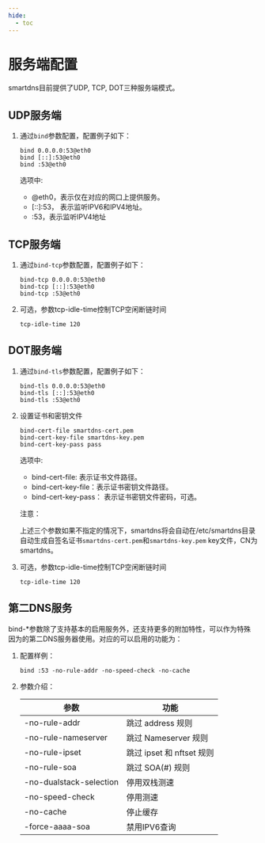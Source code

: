 ```yaml
---
hide:
  - toc
---
```


# 服务端配置

smartdns目前提供了UDP, TCP, DOT三种服务端模式。

## UDP服务端

1. 通过`bind`参数配置，配置例子如下：

    ```shell
    bind 0.0.0.0:53@eth0
    bind [::]:53@eth0
    bind :53@eth0
    ```

    选项中:

    * @eth0，表示仅在对应的网口上提供服务。
    * [::]:53， 表示监听IPV6和IPV4地址。
    * :53，表示监听IPV4地址

## TCP服务端

1. 通过`bind-tcp`参数配置，配置例子如下：

    ```shell
    bind-tcp 0.0.0.0:53@eth0
    bind-tcp [::]:53@eth0
    bind-tcp :53@eth0
    ```

1. 可选，参数tcp-idle-time控制TCP空闲断链时间

    ```shell
    tcp-idle-time 120
    ```

## DOT服务端

1. 通过`bind-tls`参数配置，配置例子如下：

    ```shell
    bind-tls 0.0.0.0:53@eth0
    bind-tls [::]:53@eth0
    bind-tls :53@eth0

    ```

1. 设置证书和密钥文件

    ```shell
    bind-cert-file smartdns-cert.pem
    bind-cert-key-file smartdns-key.pem
    bind-cert-key-pass pass
    ```

    选项中:

    * bind-cert-file: 表示证书文件路径。
    * bind-cert-key-file：表示证书密钥文件路径。
    * bind-cert-key-pass： 表示证书密钥文件密码，可选。

    注意：

    上述三个参数如果不指定的情况下，smartdns将会自动在/etc/smartdns目录自动生成自签名证书`smartdns-cert.pem`和`smartdns-key.pem` key文件，CN为smartdns。

1. 可选，参数tcp-idle-time控制TCP空闲断链时间

    ```shell
    tcp-idle-time 120
    ```

## 第二DNS服务

bind-*参数除了支持基本的启用服务外，还支持更多的附加特性，可以作为特殊因为的第二DNS服务器使用。对应的可以启用的功能为：

1. 配置样例：

    ```shell
    bind :53 -no-rule-addr -no-speed-check -no-cache
    ```

1. 参数介绍：

    |参数|功能|
    |---|---|
    |-no-rule-addr|跳过 address 规则|
    |-no-rule-nameserver|跳过 Nameserver 规则|
    |-no-rule-ipset|跳过 ipset 和 nftset 规则|
    |-no-rule-soa|跳过 SOA(#) 规则|
    |-no-dualstack-selection|停用双栈测速|
    |-no-speed-check|停用测速|
    |-no-cache|停止缓存|
    |-force-aaaa-soa|禁用IPV6查询|
